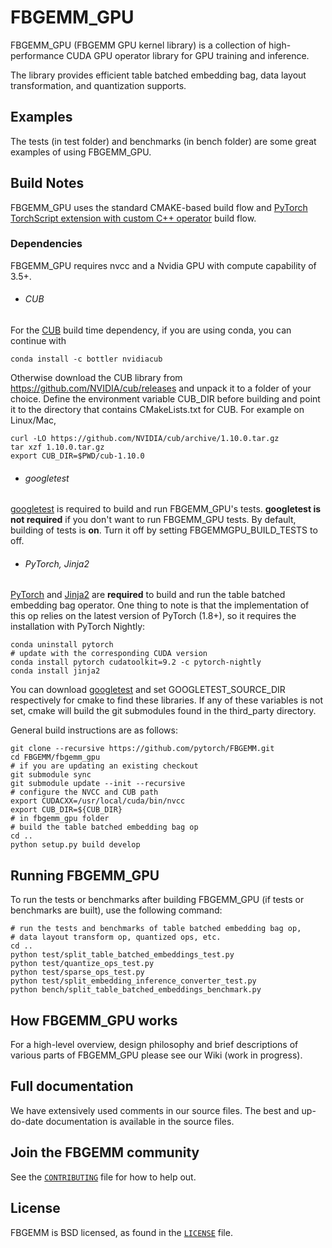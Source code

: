 # FBGEMM_GPU

FBGEMM_GPU (FBGEMM GPU kernel library) is a collection of
high-performance CUDA GPU operator library for GPU training and inference.

The library provides efficient table batched embedding bag,
data layout transformation, and quantization supports.


## Examples

The tests (in test folder) and benchmarks (in bench folder) are some great
examples of using FBGEMM_GPU.

## Build Notes
FBGEMM_GPU uses the standard CMAKE-based build flow
and [PyTorch TorchScript extension with custom C++ operator][0] build flow.

### Dependencies
FBGEMM_GPU requires nvcc and a Nvidia GPU with
compute capability of 3.5+.

+ ###### CUB
For the [CUB][1] build time dependency, if you are using conda, you can continue with
```
conda install -c bottler nvidiacub
```
Otherwise download the CUB library from https://github.com/NVIDIA/cub/releases and unpack it to a folder of your choice. Define the environment variable CUB_DIR before building and point it to the directory that contains CMakeLists.txt for CUB. For example on Linux/Mac,

```
curl -LO https://github.com/NVIDIA/cub/archive/1.10.0.tar.gz
tar xzf 1.10.0.tar.gz
export CUB_DIR=$PWD/cub-1.10.0
```

+ ###### googletest
[googletest][2] is required to build and run FBGEMM_GPU's tests. **googletest is not
required** if you don't want to run FBGEMM_GPU tests. By default, building of tests
is **on**. Turn it off by setting FBGEMMGPU\_BUILD\_TESTS to off.


+ ###### PyTorch, Jinja2
[PyTorch][3] and [Jinja2][4] are **required** to build and run the table
batched embedding bag operator. One thing to note is that the implementation
of this op relies on the latest version of PyTorch (1.8+), so it requires the
installation with PyTorch Nightly:
```
conda uninstall pytorch
# update with the corresponding CUDA version
conda install pytorch cudatoolkit=9.2 -c pytorch-nightly
conda install jinja2
```

You can download [googletest][2] and set
GOOGLETEST\_SOURCE\_DIR respectively for
cmake to find these libraries. If any of these variables is not set, cmake will
build the git submodules found in the third\_party directory.

General build instructions are as follows:

```
git clone --recursive https://github.com/pytorch/FBGEMM.git
cd FBGEMM/fbgemm_gpu
# if you are updating an existing checkout
git submodule sync
git submodule update --init --recursive
# configure the NVCC and CUB path
export CUDACXX=/usr/local/cuda/bin/nvcc
export CUB_DIR=${CUB_DIR}
# in fbgemm_gpu folder
# build the table batched embedding bag op
cd ..
python setup.py build develop
```

## Running  FBGEMM_GPU

To run the tests or benchmarks after building FBGEMM_GPU (if tests or benchmarks
are built), use the following command:
```
# run the tests and benchmarks of table batched embedding bag op,
# data layout transform op, quantized ops, etc.
cd ..
python test/split_table_batched_embeddings_test.py
python test/quantize_ops_test.py
python test/sparse_ops_test.py
python test/split_embedding_inference_converter_test.py
python bench/split_table_batched_embeddings_benchmark.py
```

## How FBGEMM_GPU works
For a high-level overview, design philosophy and brief descriptions of various
parts of FBGEMM_GPU please see our Wiki (work in progress).

## Full documentation
We have extensively used comments in our source files. The best and up-do-date
documentation is available in the source files.

## Join the FBGEMM community
See the [`CONTRIBUTING`](../CONTRIBUTING.md) file for how to help out.

## License
FBGEMM is BSD licensed, as found in the [`LICENSE`](../LICENSE) file.

[0]:https://pytorch.org/tutorials/advanced/torch_script_custom_ops.html
[1]:https://github.com/NVIDIA/cub
[2]:https://github.com/google/googletest
[3]:https://github.com/pytorch/pytorch
[4]:https://jinja.palletsprojects.com/en/2.11.x/

